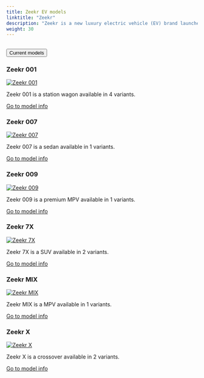 ```yaml
---
title: Zeekr EV models
linktitle: "Zeekr"
description: "Zeekr is a new luxury electric vehicle (EV) brand launched by Geely Automobile in 2021. The brand aims to compete with Tesla and other high-end EV makers in China and beyond. Zeekr's EV strategy is based on four pillars design, technology, performance and customer experience."
weight: 30
---
```

<!-- markdownlint-disable MD033 -->
<!-- markdownlint-disable MD010 -->


<div class="accordion" id="accordionPanelsStayOpenExample">
    <div class="accordion-item">
        <h2 class="accordion-header">
            <button class="accordion-button" type="button" data-bs-toggle="collapse" data-bs-target="#panelsStayOpen-collapseOne" aria-expanded="true" aria-controls="panelsStayOpen-collapseOne">
                        Current models
            </button>
        </h2>
        <div id="panelsStayOpen-collapseOne" class="accordion-collapse collapse show">
            <div class="accordion-body">
    <div class="container p-3 mb-4 bg-body-tertiary rounded border">
        <h3>Zeekr 001</h3>
        <div class="row">
            <div class="col col-12 col-md-6">
                <a href="001">
                    <img src="https://media.evkx.net/multimedia/models/zeekr/001/001_performance_awd/main_1_st.jpg" class="img-fluid" alt="Zeekr 001" >
                </a>
            </div>
            <div class="col col-12 col-md-6"><p>
Zeekr 001 is a station wagon available in 4 variants.
</p>
	<a href="001/" class="btn btn-outline-primary" role="button">Go to model info</a>
		</div>
	</div>
</div>
    <div class="container p-3 mb-4 bg-body-tertiary rounded border">
        <h3>Zeekr 007</h3>
        <div class="row">
            <div class="col col-12 col-md-6">
                <a href="007">
                    <img src="https://media.evkx.net/multimedia/models/zeekr/007/007_awd_performance/main_1_st.jpg" class="img-fluid" alt="Zeekr 007" >
                </a>
            </div>
            <div class="col col-12 col-md-6"><p>
Zeekr 007 is a sedan available in 1 variants.
</p>
	<a href="007/" class="btn btn-outline-primary" role="button">Go to model info</a>
		</div>
	</div>
</div>
    <div class="container p-3 mb-4 bg-body-tertiary rounded border">
        <h3>Zeekr 009</h3>
        <div class="row">
            <div class="col col-12 col-md-6">
                <a href="009">
                    <img src="https://media.evkx.net/multimedia/models/zeekr/009/009_me_edition/main_1_st.jpg" class="img-fluid" alt="Zeekr 009" >
                </a>
            </div>
            <div class="col col-12 col-md-6"><p>
Zeekr 009 is a premium MPV available in 1 variants.
</p>
	<a href="009/" class="btn btn-outline-primary" role="button">Go to model info</a>
		</div>
	</div>
</div>
    <div class="container p-3 mb-4 bg-body-tertiary rounded border">
        <h3>Zeekr 7X</h3>
        <div class="row">
            <div class="col col-12 col-md-6">
                <a href="7x">
                    <img src="https://media.evkx.net/multimedia/models/zeekr/7x/7x_long_range_awd/main_1_st.jpg" class="img-fluid" alt="Zeekr 7X" >
                </a>
            </div>
            <div class="col col-12 col-md-6"><p>
Zeekr 7X is a SUV available in 2 variants.
</p>
	<a href="7x/" class="btn btn-outline-primary" role="button">Go to model info</a>
		</div>
	</div>
</div>
    <div class="container p-3 mb-4 bg-body-tertiary rounded border">
        <h3>Zeekr MIX</h3>
        <div class="row">
            <div class="col col-12 col-md-6">
                <a href="mix">
                    <img src="https://media.evkx.net/multimedia/models/zeekr/mix/mix_standard_range_rwd/main_1_st.jpg" class="img-fluid" alt="Zeekr MIX" >
                </a>
            </div>
            <div class="col col-12 col-md-6"><p>
Zeekr MIX is a MPV available in 1 variants.
</p>
	<a href="mix/" class="btn btn-outline-primary" role="button">Go to model info</a>
		</div>
	</div>
</div>
    <div class="container p-3 mb-4 bg-body-tertiary rounded border">
        <h3>Zeekr X</h3>
        <div class="row">
            <div class="col col-12 col-md-6">
                <a href="x">
                    <img src="https://media.evkx.net/multimedia/models/zeekr/x/x_privelige_awd/main_1_st.jpg" class="img-fluid" alt="Zeekr X" >
                </a>
            </div>
            <div class="col col-12 col-md-6"><p>
Zeekr X is a crossover available in 2 variants.
</p>
	<a href="x/" class="btn btn-outline-primary" role="button">Go to model info</a>
		</div>
	</div>
</div>
        </div>
    </div>
</div></div>
